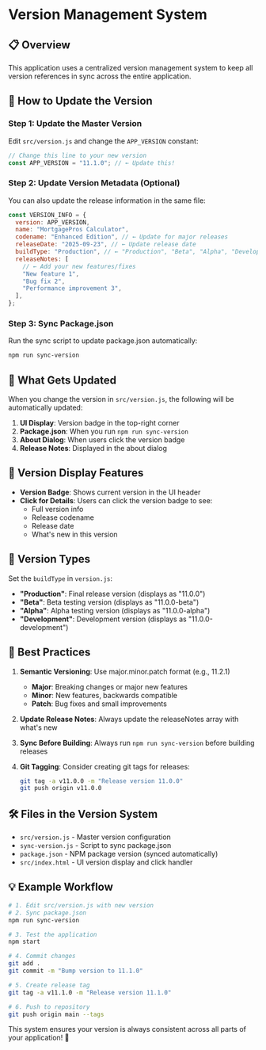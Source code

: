 # Version Management System

## 📋 Overview

This application uses a centralized version management system to keep all version references in sync across the entire application.

## 🎯 How to Update the Version

### Step 1: Update the Master Version

Edit `src/version.js` and change the `APP_VERSION` constant:

```javascript
// Change this line to your new version
const APP_VERSION = "11.1.0"; // ← Update this!
```

### Step 2: Update Version Metadata (Optional)

You can also update the release information in the same file:

```javascript
const VERSION_INFO = {
  version: APP_VERSION,
  name: "MortgagePros Calculator",
  codename: "Enhanced Edition", // ← Update for major releases
  releaseDate: "2025-09-23", // ← Update release date
  buildType: "Production", // ← "Production", "Beta", "Alpha", "Development"
  releaseNotes: [
    // ← Add your new features/fixes
    "New feature 1",
    "Bug fix 2",
    "Performance improvement 3",
  ],
};
```

### Step 3: Sync Package.json

Run the sync script to update package.json automatically:

```bash
npm run sync-version
```

## 🔄 What Gets Updated

When you change the version in `src/version.js`, the following will be automatically updated:

1. **UI Display**: Version badge in the top-right corner
2. **Package.json**: When you run `npm run sync-version`
3. **About Dialog**: When users click the version badge
4. **Release Notes**: Displayed in the about dialog

## 📱 Version Display Features

- **Version Badge**: Shows current version in the UI header
- **Click for Details**: Users can click the version badge to see:
  - Full version info
  - Release codename
  - Release date
  - What's new in this version

## 🚀 Version Types

Set the `buildType` in `version.js`:

- **"Production"**: Final release version (displays as "11.0.0")
- **"Beta"**: Beta testing version (displays as "11.0.0-beta")
- **"Alpha"**: Alpha testing version (displays as "11.0.0-alpha")
- **"Development"**: Development version (displays as "11.0.0-development")

## 📝 Best Practices

1. **Semantic Versioning**: Use major.minor.patch format (e.g., 11.2.1)

   - **Major**: Breaking changes or major new features
   - **Minor**: New features, backwards compatible
   - **Patch**: Bug fixes and small improvements

2. **Update Release Notes**: Always update the releaseNotes array with what's new

3. **Sync Before Building**: Always run `npm run sync-version` before building releases

4. **Git Tagging**: Consider creating git tags for releases:
   ```bash
   git tag -a v11.0.0 -m "Release version 11.0.0"
   git push origin v11.0.0
   ```

## 🛠️ Files in the Version System

- `src/version.js` - Master version configuration
- `sync-version.js` - Script to sync package.json
- `package.json` - NPM package version (synced automatically)
- `src/index.html` - UI version display and click handler

## 💡 Example Workflow

```bash
# 1. Edit src/version.js with new version
# 2. Sync package.json
npm run sync-version

# 3. Test the application
npm start

# 4. Commit changes
git add .
git commit -m "Bump version to 11.1.0"

# 5. Create release tag
git tag -a v11.1.0 -m "Release version 11.1.0"

# 6. Push to repository
git push origin main --tags
```

This system ensures your version is always consistent across all parts of your application! 🎉
